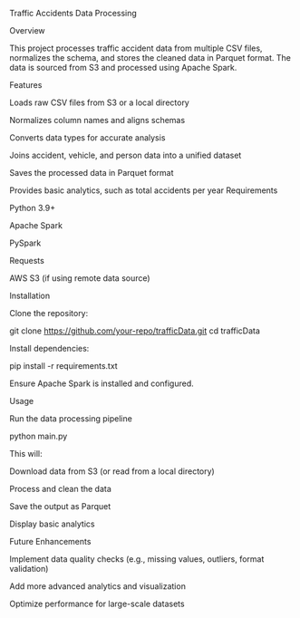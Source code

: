 Traffic Accidents Data Processing

Overview

This project processes traffic accident data from multiple CSV files, normalizes the schema, and stores the cleaned data in Parquet format. The data is sourced from S3 and processed using Apache Spark.

Features

Loads raw CSV files from S3 or a local directory

Normalizes column names and aligns schemas

Converts data types for accurate analysis

Joins accident, vehicle, and person data into a unified dataset

Saves the processed data in Parquet format

Provides basic analytics, such as total accidents per year
Requirements

Python 3.9+

Apache Spark

PySpark

Requests

AWS S3 (if using remote data source)

Installation

Clone the repository:

git clone https://github.com/your-repo/trafficData.git
cd trafficData

Install dependencies:

pip install -r requirements.txt

Ensure Apache Spark is installed and configured.

Usage

Run the data processing pipeline

python main.py

This will:

Download data from S3 (or read from a local directory)

Process and clean the data

Save the output as Parquet

Display basic analytics

Future Enhancements

Implement data quality checks (e.g., missing values, outliers, format validation)

Add more advanced analytics and visualization

Optimize performance for large-scale datasets
